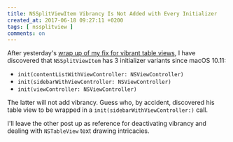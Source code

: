 ```yaml
---
title: NSSplitViewItem Vibrancy Is Not Added with Every Initializer
created_at: 2017-06-18 09:27:11 +0200
tags: [ nssplitview ]
comments: on
---
```


After yesterday's [wrap up of my fix for vibrant table views](http://cleancocoa.com/posts/2017/06/nssplitviewcontroller-visual-effects/), I have discovered that `NSSplitViewItem` has 3 initializer variants since macOS 10.11:

* `init(contentListWithViewController: NSViewController)`
* `init(sidebarWithViewController: NSViewController)`
* `init(viewController: NSViewController)`

The latter will not add vibrancy. Guess who, by accident, discovered his table view to be wrapped in a `init(sidebarWithViewController:)` call.

I'll leave the other post up as reference for deactivating vibrancy and dealing with `NSTableView` text drawing intricacies.

